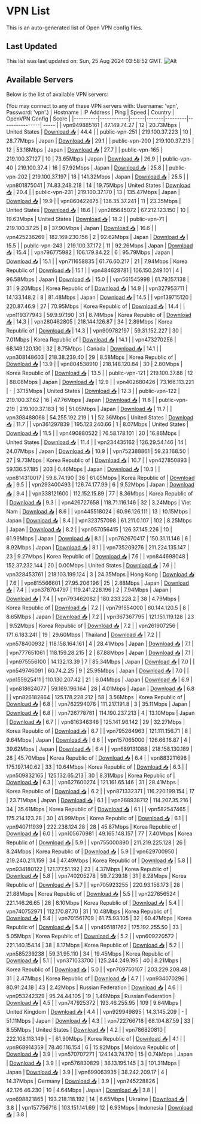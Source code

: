 # VPN List

This is an auto-generated list of Open VPN config files.

## Last Updated

This list was last updated on: Sun, 25 Aug 2024 03:58:52 GMT.
![Alt](https://repobeats.axiom.co/api/embed/186b98318ef1479477931607c1ad7d823f12451f.svg "Repobeats analytics image")

## Available Servers

Below is the list of available VPN servers:

(You may connect to any of these VPN servers with: Username: 'vpn', Password: 'vpn'.)
| Hostname | IP Address | Ping | Speed | Country | OpenVPN Config | Score |
|----------|------------|------|-------|---------|----------------| ----- |
| vpn949885161 | 47.149.74.27 | 12 | 20.73Mbps | United States | [Download 📥](./configs/server_0_US.ovpn) | 44.4 |
| public-vpn-251 | 219.100.37.223 | 10 | 28.77Mbps | Japan | [Download 📥](./configs/server_1_JP.ovpn) | 29.1 |
| public-vpn-200 | 219.100.37.213 | 12 | 53.18Mbps | Japan | [Download 📥](./configs/server_2_JP.ovpn) | 27.7 |
| public-vpn-165 | 219.100.37.127 | 10 | 73.65Mbps | Japan | [Download 📥](./configs/server_3_JP.ovpn) | 26.9 |
| public-vpn-40 | 219.100.37.4 | 16 | 57.92Mbps | Japan | [Download 📥](./configs/server_4_JP.ovpn) | 25.8 |
| public-vpn-202 | 219.100.37.197 | 18 | 141.32Mbps | Japan | [Download 📥](./configs/server_5_JP.ovpn) | 25.5 |
| vpn801875041 | 74.83.248.218 | 14 | 19.75Mbps | United States | [Download 📥](./configs/server_6_US.ovpn) | 20.4 |
| public-vpn-231 | 219.100.37.170 | 13 | 135.47Mbps | Japan | [Download 📥](./configs/server_7_JP.ovpn) | 19.9 |
| vpn860422675 | 136.35.37.241 | 11 | 23.35Mbps | United States | [Download 📥](./configs/server_8_US.ovpn) | 18.6 |
| vpn285645072 | 67.212.123.150 | 10 | 19.63Mbps | United States | [Download 📥](./configs/server_9_US.ovpn) | 18.2 |
| public-vpn-71 | 219.100.37.25 | 8 | 37.90Mbps | Japan | [Download 📥](./configs/server_10_JP.ovpn) | 16.6 |
| vpn425236269 | 182.169.230.156 | 2 | 92.62Mbps | Japan | [Download 📥](./configs/server_11_JP.ovpn) | 15.5 |
| public-vpn-243 | 219.100.37.172 | 11 | 92.26Mbps | Japan | [Download 📥](./configs/server_12_JP.ovpn) | 15.4 |
| vpn796775982 | 106.179.84.22 | 6 | 95.79Mbps | Japan | [Download 📥](./configs/server_13_JP.ovpn) | 15.1 |
| vpn711658835 | 61.76.60.217 | 21 | 7.94Mbps | Korea Republic of | [Download 📥](./configs/server_14_KR.ovpn) | 15.1 |
| vpn484628781 | 106.150.249.101 | 4 | 96.58Mbps | Japan | [Download 📥](./configs/server_15_JP.ovpn) | 15.0 |
| vpn561545998 | 61.79.157.138 | 31 | 9.20Mbps | Korea Republic of | [Download 📥](./configs/server_16_KR.ovpn) | 14.9 |
| vpn327953711 | 14.133.148.2 | 8 | 81.48Mbps | Japan | [Download 📥](./configs/server_17_JP.ovpn) | 14.5 |
| vpn139715120 | 220.87.46.9 | 27 | 70.95Mbps | Korea Republic of | [Download 📥](./configs/server_18_KR.ovpn) | 14.4 |
| vpn119377943 | 59.9.97.190 | 31 | 8.74Mbps | Korea Republic of | [Download 📥](./configs/server_19_KR.ovpn) | 14.3 |
| vpn280462805 | 218.144.126.87 | 34 | 2.89Mbps | Korea Republic of | [Download 📥](./configs/server_20_KR.ovpn) | 14.3 |
| vpn909782197 | 59.31.152.227 | 30 | 7.01Mbps | Korea Republic of | [Download 📥](./configs/server_21_KR.ovpn) | 14.1 |
| vpn473270256 | 68.149.120.130 | 32 | 8.75Mbps | Canada | [Download 📥](./configs/server_22_CA.ovpn) | 14.1 |
| vpn308148603 | 218.38.239.40 | 29 | 8.58Mbps | Korea Republic of | [Download 📥](./configs/server_23_KR.ovpn) | 13.9 |
| vpn804538910 | 218.148.120.84 | 30 | 2.80Mbps | Korea Republic of | [Download 📥](./configs/server_24_KR.ovpn) | 13.5 |
| public-vpn-121 | 219.100.37.88 | 12 | 88.08Mbps | Japan | [Download 📥](./configs/server_25_JP.ovpn) | 12.9 |
| vpn402680426 | 73.166.113.221 | - | 37.15Mbps | United States | [Download 📥](./configs/server_26_US.ovpn) | 12.3 |
| public-vpn-122 | 219.100.37.62 | 16 | 47.76Mbps | Japan | [Download 📥](./configs/server_27_JP.ovpn) | 11.8 |
| public-vpn-219 | 219.100.37.183 | 16 | 51.05Mbps | Japan | [Download 📥](./configs/server_28_JP.ovpn) | 11.7 |
| vpn398488068 | 54.255.192.219 | 1 | 52.36Mbps | United States | [Download 📥](./configs/server_29_US.ovpn) | 11.7 |
| vpn361297839 | 195.123.240.66 | 1 | 8.07Mbps | United States | [Download 📥](./configs/server_30_US.ovpn) | 11.5 |
| vpn490880522 | 76.58.178.101 | 20 | 16.86Mbps | United States | [Download 📥](./configs/server_31_US.ovpn) | 11.4 |
| vpn234435162 | 126.29.54.146 | 14 | 24.07Mbps | Japan | [Download 📥](./configs/server_32_JP.ovpn) | 10.9 |
| vpn752388861 | 59.23.168.50 | 27 | 9.73Mbps | Korea Republic of | [Download 📥](./configs/server_33_KR.ovpn) | 10.7 |
| vpn427850893 | 59.136.57.185 | 203 | 0.46Mbps | Japan | [Download 📥](./configs/server_34_JP.ovpn) | 10.3 |
| vpn814310017 | 59.8.74.190 | 36 | 61.05Mbps | Korea Republic of | [Download 📥](./configs/server_35_KR.ovpn) | 9.5 |
| vpn293400493 | 126.74.177.99 | 6 | 9.52Mbps | Japan | [Download 📥](./configs/server_36_JP.ovpn) | 9.4 |
| vpn338121600 | 112.152.15.89 | 77 | 8.36Mbps | Korea Republic of | [Download 📥](./configs/server_37_KR.ovpn) | 9.3 |
| vpn426727658 | 118.71.116.146 | 32 | 3.24Mbps | Viet Nam | [Download 📥](./configs/server_38_VN.ovpn) | 8.6 |
| vpn445518024 | 60.96.126.111 | 13 | 10.15Mbps | Japan | [Download 📥](./configs/server_39_JP.ovpn) | 8.4 |
| vpn323757098 | 61.211.0.107 | 102 | 8.25Mbps | Japan | [Download 📥](./configs/server_40_JP.ovpn) | 8.2 |
| vpn957056415 | 126.37.145.226 | 10 | 61.99Mbps | Japan | [Download 📥](./configs/server_41_JP.ovpn) | 8.1 |
| vpn762670417 | 150.31.11.146 | 6 | 8.92Mbps | Japan | [Download 📥](./configs/server_42_JP.ovpn) | 8.1 |
| vpn735209276 | 211.224.135.147 | 23 | 9.27Mbps | Korea Republic of | [Download 📥](./configs/server_43_KR.ovpn) | 7.6 |
| vpn844698048 | 152.37.232.144 | 20 | 0.00Mbps | United States | [Download 📥](./configs/server_44_US.ovpn) | 7.6 |
| vpn328453761 | 218.103.199.124 | 3 | 24.35Mbps | Hong Kong | [Download 📥](./configs/server_45_HK.ovpn) | 7.6 |
| vpn815566601 | 27.95.206.196 | 25 | 2.88Mbps | Japan | [Download 📥](./configs/server_46_JP.ovpn) | 7.4 |
| vpn378704797 | 119.241.228.196 | 2 | 7.94Mbps | Japan | [Download 📥](./configs/server_47_JP.ovpn) | 7.4 |
| vpn793462082 | 180.233.228.2 | 38 | 4.79Mbps | Korea Republic of | [Download 📥](./configs/server_48_KR.ovpn) | 7.2 |
| vpn791554000 | 60.144.120.5 | 8 | 8.65Mbps | Japan | [Download 📥](./configs/server_49_JP.ovpn) | 7.2 |
| vpn367367795 | 121.151.119.128 | 23 | 9.52Mbps | Korea Republic of | [Download 📥](./configs/server_50_KR.ovpn) | 7.2 |
| vpn261907256 | 171.6.183.241 | 19 | 29.60Mbps | Thailand | [Download 📥](./configs/server_51_TH.ovpn) | 7.2 |
| vpn578400932 | 118.158.164.161 | 4 | 28.41Mbps | Japan | [Download 📥](./configs/server_52_JP.ovpn) | 7.1 |
| vpn777651061 | 118.159.28.215 | 2 | 87.88Mbps | Japan | [Download 📥](./configs/server_53_JP.ovpn) | 7.1 |
| vpn975556100 | 14.132.13.39 | 7 | 85.34Mbps | Japan | [Download 📥](./configs/server_54_JP.ovpn) | 7.0 |
| vpn549746091 | 60.74.2.25 | 9 | 25.95Mbps | Japan | [Download 📥](./configs/server_55_JP.ovpn) | 7.0 |
| vpn155925411 | 110.130.207.42 | 21 | 6.04Mbps | Japan | [Download 📥](./configs/server_56_JP.ovpn) | 6.9 |
| vpn818624077 | 59.169.196.164 | 28 | 4.01Mbps | Japan | [Download 📥](./configs/server_57_JP.ovpn) | 6.8 |
| vpn826182864 | 125.178.228.212 | 58 | 3.56Mbps | Korea Republic of | [Download 📥](./configs/server_58_KR.ovpn) | 6.8 |
| vpn762294076 | 111.217.191.8 | 3 | 35.11Mbps | Japan | [Download 📥](./configs/server_59_JP.ovpn) | 6.8 |
| vpn726778781 | 114.190.237.213 | 4 | 13.10Mbps | Japan | [Download 📥](./configs/server_60_JP.ovpn) | 6.7 |
| vpn616346346 | 125.141.96.142 | 29 | 32.27Mbps | Korea Republic of | [Download 📥](./configs/server_61_KR.ovpn) | 6.7 |
| vpn795264963 | 121.111.156.71 | 8 | 9.64Mbps | Japan | [Download 📥](./configs/server_62_JP.ovpn) | 6.6 |
| vpn157065000 | 126.66.16.87 | 4 | 39.62Mbps | Japan | [Download 📥](./configs/server_63_JP.ovpn) | 6.4 |
| vpn689131088 | 218.158.130.189 | 28 | 45.70Mbps | Korea Republic of | [Download 📥](./configs/server_64_KR.ovpn) | 6.4 |
| vpn883211698 | 175.197.140.62 | 33 | 10.64Mbps | Korea Republic of | [Download 📥](./configs/server_65_KR.ovpn) | 6.3 |
| vpn509832165 | 125.132.65.213 | 30 | 8.31Mbps | Korea Republic of | [Download 📥](./configs/server_66_KR.ovpn) | 6.3 |
| vpn627600274 | 121.161.65.146 | 31 | 28.41Mbps | Korea Republic of | [Download 📥](./configs/server_67_KR.ovpn) | 6.2 |
| vpn871332371 | 116.220.199.154 | 17 | 23.71Mbps | Japan | [Download 📥](./configs/server_68_JP.ovpn) | 6.1 |
| vpn268938712 | 114.207.35.216 | 34 | 35.61Mbps | Korea Republic of | [Download 📥](./configs/server_69_KR.ovpn) | 6.1 |
| vpn582547465 | 175.214.123.28 | 30 | 41.99Mbps | Korea Republic of | [Download 📥](./configs/server_70_KR.ovpn) | 6.1 |
| vpn940711939 | 222.238.124.28 | 28 | 45.87Mbps | Korea Republic of | [Download 📥](./configs/server_71_KR.ovpn) | 6.0 |
| vpn105670981 | 49.165.148.157 | 77 | 7.40Mbps | Korea Republic of | [Download 📥](./configs/server_72_KR.ovpn) | 5.9 |
| vpn755000890 | 211.219.225.128 | 26 | 8.24Mbps | Korea Republic of | [Download 📥](./configs/server_73_KR.ovpn) | 5.9 |
| vpn629700950 | 219.240.211.159 | 34 | 47.49Mbps | Korea Republic of | [Download 📥](./configs/server_74_KR.ovpn) | 5.8 |
| vpn934180122 | 121.177.51.192 | 23 | 4.37Mbps | Korea Republic of | [Download 📥](./configs/server_75_KR.ovpn) | 5.8 |
| vpn740205278 | 59.7.239.18 | 31 | 8.28Mbps | Korea Republic of | [Download 📥](./configs/server_76_KR.ovpn) | 5.7 |
| vpn705923255 | 220.93.156.173 | 28 | 21.88Mbps | Korea Republic of | [Download 📥](./configs/server_77_KR.ovpn) | 5.5 |
| vpn227656524 | 221.146.26.65 | 28 | 8.10Mbps | Korea Republic of | [Download 📥](./configs/server_78_KR.ovpn) | 5.4 |
| vpn740752971 | 112.170.87.70 | 31 | 10.48Mbps | Korea Republic of | [Download 📥](./configs/server_79_KR.ovpn) | 5.4 |
| vpn701561709 | 61.75.93.105 | 32 | 60.47Mbps | Korea Republic of | [Download 📥](./configs/server_80_KR.ovpn) | 5.4 |
| vpn495181762 | 175.192.255.50 | 33 | 5.05Mbps | Korea Republic of | [Download 📥](./configs/server_81_KR.ovpn) | 5.2 |
| vpn609220572 | 221.140.154.14 | 38 | 8.17Mbps | Korea Republic of | [Download 📥](./configs/server_82_KR.ovpn) | 5.2 |
| vpn585239238 | 59.31.95.110 | 34 | 19.45Mbps | Korea Republic of | [Download 📥](./configs/server_83_KR.ovpn) | 5.1 |
| vpn371033700 | 125.244.249.195 | 40 | 8.21Mbps | Korea Republic of | [Download 📥](./configs/server_84_KR.ovpn) | 5.0 |
| vpn709750107 | 203.229.208.48 | 31 | 2.47Mbps | Korea Republic of | [Download 📥](./configs/server_85_KR.ovpn) | 4.7 |
| vpn934070296 | 80.91.24.18 | 43 | 2.42Mbps | Russian Federation | [Download 📥](./configs/server_86_RU.ovpn) | 4.6 |
| vpn953242329 | 95.24.44.105 | 19 | 1.46Mbps | Russian Federation | [Download 📥](./configs/server_87_RU.ovpn) | 4.5 |
| vpn747925372 | 193.46.255.95 | 109 | 9.64Mbps | United Kingdom | [Download 📥](./configs/server_88_GB.ovpn) | 4.4 |
| vpn929949895 | 14.3.145.209 | - | 51.11Mbps | Japan | [Download 📥](./configs/server_89_JP.ovpn) | 4.3 |
| vpn722766718 | 68.104.87.59 | 33 | 8.55Mbps | United States | [Download 📥](./configs/server_90_US.ovpn) | 4.2 |
| vpn786820810 | 222.108.113.149 | - | 61.90Mbps | Korea Republic of | [Download 📥](./configs/server_91_KR.ovpn) | 4.1 |
| vpn968914359 | 78.40.116.154 | 6 | 15.82Mbps | Moldova Republic of | [Download 📥](./configs/server_92_MD.ovpn) | 3.9 |
| vpn570707271 | 124.143.74.170 | 15 | 0.74Mbps | Japan | [Download 📥](./configs/server_93_JP.ovpn) | 3.9 |
| vpn576830829 | 36.13.195.145 | 3 | 101.31Mbps | Japan | [Download 📥](./configs/server_94_JP.ovpn) | 3.9 |
| vpn699063935 | 38.242.209.17 | 4 | 14.37Mbps | Germany | [Download 📥](./configs/server_95_DE.ovpn) | 3.9 |
| vpn245228826 | 42.126.46.230 | 10 | 4.64Mbps | Japan | [Download 📥](./configs/server_96_JP.ovpn) | 3.8 |
| vpn698821865 | 193.218.118.192 | 14 | 6.65Mbps | Ukraine | [Download 📥](./configs/server_97_UA.ovpn) | 3.8 |
| vpn157756716 | 103.151.141.69 | 12 | 6.93Mbps | Indonesia | [Download 📥](./configs/server_98_ID.ovpn) | 3.8 |
